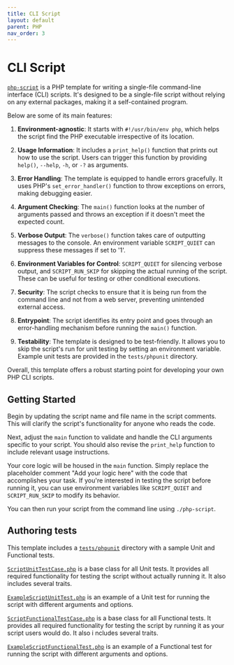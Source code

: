 ```yaml
---
title: CLI Script
layout: default
parent: PHP
nav_order: 3
---
```


# CLI Script

[`php-script`](https://github.com/AlexSkrypnyk/scaffold/blob/main/php-script)
is a PHP template for writing a single-file command-line interface (CLI)
scripts. It's designed to be a single-file script without relying on any
external packages, making it a self-contained program. 

Below are some of its main features:

1. **Environment-agnostic**: It starts with `#!/usr/bin/env php`, which helps
   the script find the PHP executable irrespective of its location.

2. **Usage Information**: It includes a `print_help()` function that prints out
   how to use the script. Users can trigger this function by providing `help()`,
   `--help`, `-h`, or `-?` as arguments.

3. **Error Handling**: The template is equipped to handle errors gracefully. It
   uses PHP's `set_error_handler()` function to throw exceptions on errors, making
   debugging easier.

4. **Argument Checking**: The `main()` function looks at the number of arguments
   passed and throws an exception if it doesn't meet the expected count.

5. **Verbose Output**: The `verbose()` function takes care of outputting messages
   to the console. An environment variable `SCRIPT_QUIET` can suppress these
   messages if set to '1'.

6. **Environment Variables for Control**: `SCRIPT_QUIET` for silencing verbose
   output, and `SCRIPT_RUN_SKIP` for skipping the actual running of the script.
   These can be useful for testing or other conditional executions.

7. **Security**: The script checks to ensure that it is being run from the
   command line and not from a web server, preventing unintended external
   access.

8. **Entrypoint**: The script identifies its entry point and goes through an
   error-handling mechanism before running the `main()` function.

9. **Testability**: The template is designed to be test-friendly. It allows you
   to skip the script's run for unit testing by setting an environment variable.
   Example unit tests are provided in the `tests/phpunit` directory.

Overall, this template offers a robust starting point for developing your own
PHP CLI scripts.

## Getting Started

Begin by updating the script name and file name in the script comments. This
will clarify the script's functionality for anyone who reads the code.

Next, adjust the `main` function to validate and handle the CLI arguments 
specific to your script. You should also revise the `print_help` function to 
include relevant usage instructions.

Your core logic will be housed in the `main` function. Simply replace the
placeholder comment "Add your logic here" with the code that accomplishes your
task. If you're interested in testing the script before running it, you can use
environment variables like `SCRIPT_QUIET` and `SCRIPT_RUN_SKIP` to modify its
behavior.

You can then run your script from the command line using `./php-script`.

## Authoring tests

This template includes a [`tests/phpunit`](https://github.com/AlexSkrypnyk/scaffold/tree/main/tests/phpunit)
directory with a sample Unit and Functional tests. 

[`ScriptUnitTestCase.php`](https://github.com/AlexSkrypnyk/scaffold/blob/main/tests/phpunit/Unit/ScriptUnitTestCase.php)
is a base class for all Unit tests. It provides all required functionality for 
testing the script without actually running it. It also includes several traits.

[`ExampleScriptUnitTest.php`](https://github.com/AlexSkrypnyk/scaffold/blob/main/tests/phpunit/Unit/ExampleScriptUnitTest.php)
is an example of a Unit test for running the script with different arguments and 
options.

[`ScriptFunctionalTestCase.php`](https://github.com/AlexSkrypnyk/scaffold/blob/main/tests/phpunit/Functional/ScriptFunctionalTestCase.php)
is a base class for all Functional tests. It provides all required functionality 
for testing the script by running it as your script users would do. It also i
ncludes several traits.

[`ExampleScriptFunctionalTest.php`](https://github.com/AlexSkrypnyk/scaffold/blob/main/tests/phpunit/Functional/ExampleScriptFunctionalTest.php)
is an example of a Functional test for running the script with different 
arguments and options.
